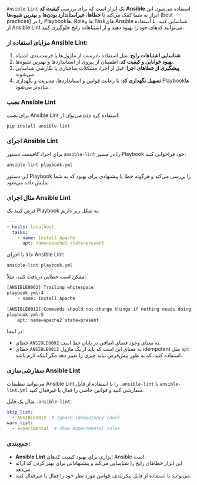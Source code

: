 `Ansible Lint` یک ابزار است که برای بررسی **کیفیت کد Ansible** استفاده می‌شود. این ابزار به شما کمک می‌کند تا **خطاها**، **غیراستاندارد بودن‌ها** و **بهترین شیوه‌ها** (best practices) را در Playbookها، Roleها و Taskهای Ansible شناسایی کنید. با استفاده از Ansible Lint می‌توانید کدهای خود را بهبود دهید و از اشتباهات رایج جلوگیری کنید.

### مزایای استفاده از Ansible Lint:
1. **شناسایی اشتباهات رایج**: مثل استفاده نادرست از ماژول‌ها یا فرمت‌بندی اشتباه.
2. **بهبود خوانایی و کیفیت کد**: اطمینان از پیروی از استانداردها و بهترین شیوه‌ها.
3. **پیشگیری از خطاهای اجرا**: قبل از اجرا، مشکلات ساختاری یا نگارشی شناسایی می‌شوند.
4. **تسهیل نگهداری کد**: با رعایت قوانین و استانداردها، مدیریت و نگهداری Playbookها ساده‌تر می‌شود.

### نصب Ansible Lint
برای نصب Ansible Lint می‌توان از `pip` استفاده کرد:

```bash
pip install ansible-lint
```

### اجرای Ansible Lint
برای اجرا، کافیست دستور `ansible-lint` را در مسیر Playbook خود فراخوانی کنید:

```bash
ansible-lint playbook.yml
```

این دستور Playbook را بررسی می‌کند و هرگونه خطا یا پیشنهادی برای بهبود کد به شما نمایش داده می‌شود.

### مثال اجرای Ansible Lint
فرض کنید یک Playbook به شکل زیر داریم:

```yaml
---
- hosts: localhost
  tasks:
    - name: Install Apache
      apt: name=apache2 state=present
```

حالا با اجرای Ansible Lint:

```bash
ansible-lint playbook.yml
```

ممکن است خطایی دریافت کنید، مثلاً:

```bash
[ANSIBLE0002] Trailing whitespace
playbook.yml:4
    - name: Install Apache

[ANSIBLE0012] Commands should not change things if nothing needs doing
playbook.yml:5
    apt: name=apache2 state=present
```

در اینجا:
- خطای `ANSIBLE0002` به معنای وجود فضای اضافی در پایان خط است.
- خطای `ANSIBLE0012` به معنای این است که باید از یک ماژول idempotent مثل `apt` استفاده کنید، که به طور پیش‌فرض نباید چیزی را تغییر دهد مگر اینکه لازم باشد.

### سفارشی‌سازی Ansible Lint
می‌توانید تنظیمات Ansible Lint را با استفاده از فایل `.ansible-lint` یا `ansible-lint.yml` سفارشی کنید و قوانین خاصی را فعال یا غیرفعال کنید.

مثال یک فایل `.ansible-lint`:

```yaml
skip_list:
  - ANSIBLE0012  # Ignore idempotency check
warn_list:
  - experimental  # Show experimental rules
```

### جمع‌بندی:
- **Ansible Lint** ابزاری برای بهبود کیفیت کدهای Ansible است.
- این ابزار خطاهای رایج را شناسایی می‌کند و پیشنهاداتی برای بهتر کردن کد ارائه می‌دهد.
- می‌توانید با استفاده از فایل پیکربندی، قوانین مورد نظر خود را فعال یا غیرفعال کنید.
